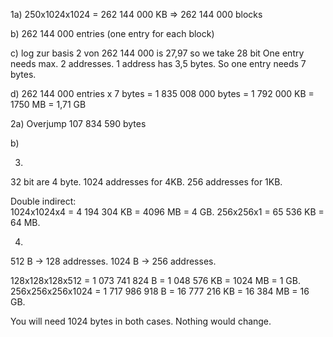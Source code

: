 1a) 
250x1024x1024 = 262 144 000 KB => 262 144 000 blocks

b)
262 144 000 entries (one entry for each block)

c)
log zur basis 2 von 262 144 000 is 27,97 so we take 28 bit 
One entry needs max. 2 addresses. 1 address has 3,5 bytes. So one entry needs 7 bytes.

d)
262 144 000 entries x 7 bytes = 1 835 008 000 bytes = 1 792 000 KB = 1750 MB = 1,71 GB


2a)
Overjump 107 834 590 bytes 

b)



3)
32 bit are 4 byte.
1024 addresses for 4KB.
256 addresses for 1KB.

Double indirect: 	
1024x1024x4 = 4 194 304 KB = 4096 MB = 4 GB.
256x256x1 = 65 536 KB = 64 MB.

4)
512 B -> 128 addresses.
1024 B -> 256 addresses.

128x128x128x512 = 1 073 741 824 B = 1 048 576 KB = 1024 MB = 1 GB.
256x256x256x1024 = 1 717 986 918 B = 16 777 216 KB = 16 384 MB = 16 GB.

You will need 1024 bytes in both cases. Nothing would change.

